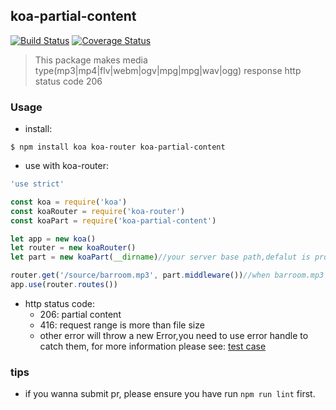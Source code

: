 ## koa-partial-content
[![Build Status](https://travis-ci.org/xtx1130/koa-partial-content.svg?branch=master)](https://travis-ci.org/xtx1130/koa-partial-content) [![Coverage Status](https://coveralls.io/repos/github/xtx1130/koa-partial-content/badge.svg?branch=master)](https://coveralls.io/github/xtx1130/koa-partial-content?branch=master) 
>  This package makes media type(mp3|mp4|flv|webm|ogv|mpg|mpg|wav|ogg) response http status code 206

### Usage
- install:
```shell
$ npm install koa koa-router koa-partial-content
```
- use with koa-router:
```js
'use strict'

const koa = require('koa')
const koaRouter = require('koa-router')
const koaPart = require('koa-partial-content')

let app = new koa()
let router = new koaRouter()
let part = new koaPart(__dirname)//your server base path,defalut is process.cwd()

router.get('/source/barroom.mp3', part.middleware())//when barroom.mp3 is requested, it will response http status code 206
app.use(router.routes())
```
- http status code:
  -  206: partial content  
  -  416: request range is more than file size
  -  other error will throw a new Error,you need to use error handle to catch them, for more information please see: [test case](https://github.com/xtx1130/koa-partial-content)

### tips
+ if you wanna submit pr, please ensure you have run `npm run lint` first.